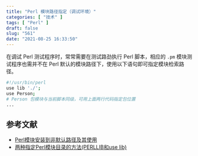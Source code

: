 ```yaml
---
title: "Perl 模块路径指定（调试环境）"
categories: [ "技术" ]
tags: [ "Perl" ]
draft: false
slug: "561"
date: "2021-08-25 16:33:50"
---
```


在调试 Perl 测试程序时，常常需要在测试路劲执行 Perl 脚本，相应的 `.pm` 模块测试程序也需并不在 Perl 默认的模块路径下，使用以下语句即可指定模块检索路径。

```bash
#!/usr/bin/perl
use lib './';
use Person;
# Person 包模块与当前脚本同级，可用上面两行代码指定包位置
...
```

## 参考文献

- [Perl模块安装到非默认路径及其使用](https://blog.csdn.net/ganmao/article/details/2733872)
- [两种指定Perl模块目录的方法(PERLLIB和use lib)](http://blog.sina.com.cn/s/blog_3fe961ae0102vikm.html)